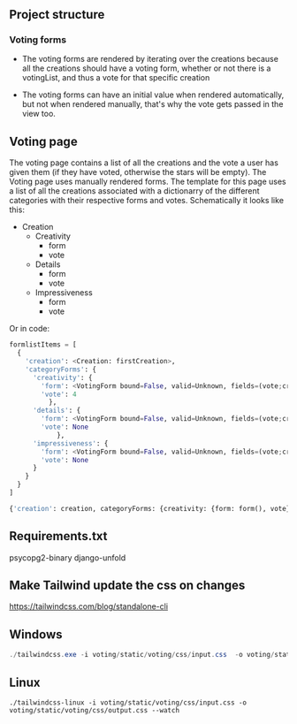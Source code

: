 #

## Project structure

### Voting forms

- The voting forms are rendered by iterating over the creations because all the creations should have a voting form, whether or not there is a votingList, and thus a vote for that specific creation

- The voting forms can have an initial value when rendered automatically, but not when rendered manually, that's why the vote gets passed in the view too.

## Voting page

The voting page contains a list of all the creations and the vote a user has given them (if they have voted, otherwise the stars will be empty). The Voting page uses manually rendered forms. The template for this page uses a list of all the creations associated with a dictionarry of the different categories with their respective forms and votes. Schematically it looks like this:

- Creation
  - Creativity
    - form
    - vote
  - Details
    - form
    - vote
  - Impressiveness
    - form
    - vote

Or in code:

```python
formlistItems = [
  {
    'creation': <Creation: firstCreation>, 
    'categoryForms': {
      'creativity': {
        'form': <VotingForm bound=False, valid=Unknown, fields=(vote;creationId;category)>,
        'vote': 4
          },
      'details': {
        'form': <VotingForm bound=False, valid=Unknown, fields=(vote;creationId;category)>,
        'vote': None
            },
      'impressiveness': {
        'form': <VotingForm bound=False, valid=Unknown, fields=(vote;creationId;category)>,
        'vote': None
      }
    }
  }
]     
```

```python
{'creation': creation, categoryForms: {creativity: {form: form(), vote}, uniqueness: {form: form(), vote: vote}, impressiveness: {form: form(), vote: vote}
```

## Requirements.txt

psycopg2-binary
django-unfold

## Make Tailwind update the css on changes

<https://tailwindcss.com/blog/standalone-cli>

## Windows

 ```ps1
./tailwindcss.exe -i voting/static/voting/css/input.css  -o voting/static/voting/css/output.css --watch
 ```

## Linux

 ```shell
./tailwindcss-linux -i voting/static/voting/css/input.css -o voting/static/voting/css/output.css --watch
 ```
